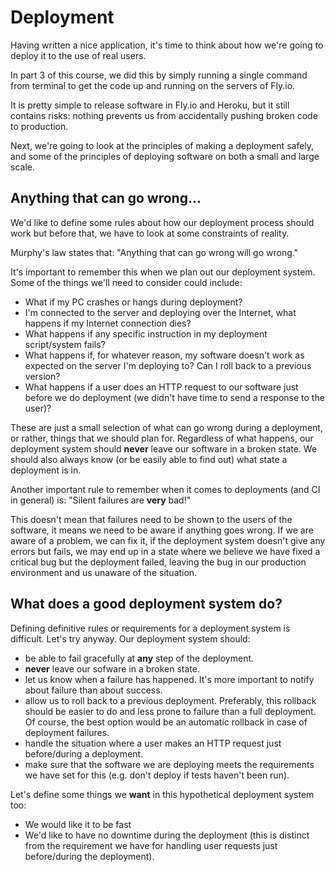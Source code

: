 # Deployment

Having written a nice application, it's time to think about how we're going to deploy it to the use of real users.

In part 3 of this course, we did this by simply running a single command from terminal to get the code up and running on the servers of Fly.io.

It is pretty simple to release software in Fly.io and Heroku, but it still contains risks: nothing prevents us from accidentally pushing broken code to production.

Next, we're going to look at the principles of making a deployment safely, and some of the principles of deploying software on both a small and large scale.

## Anything that can go wrong...

We'd like to define some rules about how our deployment process should work but before that, we have to look at some constraints of reality.

Murphy's law states that: "Anything that can go wrong will go wrong."

It's important to remember this when we plan out our deployment system. Some of the things we'll need to consider could include:
- What if my PC crashes or hangs during deployment?
- I'm connected to the server and deploying over the Internet, what happens if my Internet connection dies?
- What happens if any specific instruction in my deployment script/system fails?
- What happens if, for whatever reason, my software doesn't work as expected on the server I'm deploying to? Can I roll back to a previous version?
- What happens if a user does an HTTP request to our software just before we do deployment (we didn't have time to send a response to the user)?

These are just a small selection of what can go wrong during a deployment, or rather, things that we should plan for. Regardless of what happens, our deployment system should **never** leave our software in a broken state. We should also always know (or be easily able to find out) what state a deployment is in.

Another important rule to remember when it comes to deployments (and CI in general) is: "Silent failures are **very** bad!"

This doesn't mean that failures need to be shown to the users of the software, it means we need to be aware if anything goes wrong. If we are aware of a problem, we can fix it, if the deployment system doesn't give any errors but fails, we may end up in a state where we believe we have fixed a critical bug but the deployment failed, leaving the bug in our production environment and us unaware of the situation.

## What does a good deployment system do?

Defining definitive rules or requirements for a deployment system is difficult. Let's try anyway. Our deployment system should:
- be able to fail gracefully at **any** step of the deployment.
- **never** leave our sofware in a broken state.
- let us know when a failure has happened. It's more important to notify about failure than about success.
- allow us to roll back to a previous deployment. Preferably, this rollback should be easier to do and less prone to failure than a full deployment. Of course, the best option would be an automatic rollback in case of deployment failures.
- handle the situation where a user makes an HTTP request just before/during a deployment.
- make sure that the software we are deploying meets the requirements we have set for this (e.g. don't deploy if tests haven't been run).

Let's define some things we **want** in this hypothetical deployment system too:
- We would like it to be fast
- We'd like to have no downtime during the deployment (this is distinct from the requirement we have for handling user requests just before/during the deployment).
